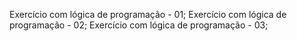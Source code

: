 Exercício com lógica de programação - 01;
Exercício com lógica de programação - 02;
Exercício com lógica de programação - 03;